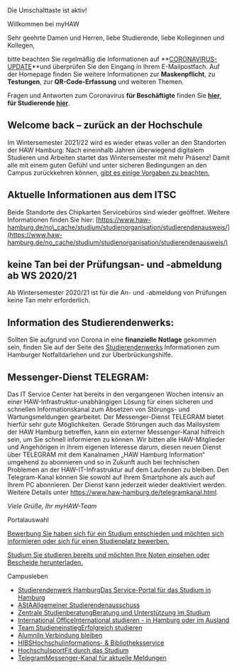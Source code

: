 Die Umschalttaste ist aktiv!

Willkommen bei myHAW

Sehr geehrte Damen und Herren,
liebe Studierende,
liebe Kolleginnen und Kollegen,

bitte beachten Sie regelmäßig die Informationen auf **[CORONAVIRUS-UPDATE](https://www.haw-hamburg.de/corona/)**und überprüfen Sie den Eingang in Ihrem E-Mailpostfach. Auf der Homepage finden Sie weitere Informationen zur **Maskenpflicht**, zu **Testungen**, zur **QR-Code-Erfassung** und weiteren Themen.

Fragen und Antworten zum Coronavirus **für Beschäftigte** finden Sie **[hier](https://www.haw-hamburg.de/corona/faq-beschaeftigte/)**,
**für Studierende [hier](https://www.haw-hamburg.de/corona/faq-studium-und-lehre/)**.

Welcome back – zurück an der Hochschule
----------

Im Wintersemester 2021/22 wird es wieder etwas voller an den Standorten der HAW Hamburg: Nach eineinhalb Jahren überwiegend digitalem Studieren und Arbeiten startet das Wintersemester mit mehr Präsenz! Damit alle mit einem guten Gefühl und unter sicheren Bedingungen an den Campus zurückkehren können, [gibt es einige Vorgaben zu beachten.](https://www.haw-hamburg.de/detail/news/news/show/welcome-back-zurueck-an-der-hochschule/)

Aktuelle Informationen aus dem ITSC
----------

Beide Standorte des Chipkarten Servicebüros sind wieder geöffnet.
Weitere Informationen finden Sie hier: [https://www.haw-hamburg.de/no\_cache/studium/studienorganisation/studierendenausweis/](https://www.haw-hamburg.de/no_cache/studium/studienorganisation/studierendenausweis/)

keine Tan bei der Prüfungsan- und -abmeldung ab WS 2020/21
----------

Ab Wintersemester 2020/21 ist für die An- und -abmeldung von Prüfungen keine Tan mehr erforderlich.

Information des Studierendenwerks:
----------

Sollten Sie aufgrund von Corona in eine **finanzielle Notlage** gekommen sein, finden Sie auf der Seite des [Studierendenwerks](https://www.studierendenwerk-hamburg.de/das-studierendenwerk-hamburg/corona-pandemie-informationen-und-unterstuetzung) Informationen zum Hamburger Notfalldarlehen und zur Überbrückungshilfe.

Messenger-Dienst TELEGRAM:
----------

Das IT Service Center hat bereits in den vergangenen Wochen intensiv an einer HAW-Infrastruktur-unabhängigen Lösung für einen sicheren und schnellen Informationskanal zum Absetzen von Störungs- und Wartungsmeldungen gearbeitet.
Der Messenger-Dienst TELEGRAM bietet hierfür sehr gute Möglichkeiten. Gerade Störungen auch das Mailsystem der HAW Hamburg betreffen, kann ein externer Messenger-Kanal hilfreich sein, um Sie schnell informieren zu können.
Wir bitten alle HAW-Mitglieder und Angehörigen in ihrem eigenen Interesse darum, diesen neuen Dienst über TELEGRAM mit dem Kanalnamen „HAW Hamburg Information“ umgehend zu abonnieren und so in Zukunft auch bei technischen Problemen an der HAW-IT-Infrastruktur auf dem Laufenden zu bleiben.
Den Telegram-Kanal können Sie sowohl auf Ihrem Smartphone als auch auf Ihrem PC abonnieren.
Der Dienst kann jederzeit wieder deaktiviert werden.
Weitere Details unter <https://www.haw-hamburg.de/telegramkanal.html>.

*Viele Grüße, Ihr myHAW-Team*

Portalauswahl

[Bewerbung Sie haben sich für ein Studium entschieden und möchten sich informieren oder sich für einen Studienplatz bewerben.](https://myhaw.haw-hamburg.de/qisserver/pages/cs/sys/portal/hisinoneStartPage.faces?page=1)

[Studium Sie studieren bereits und möchten Ihre Noten einsehen oder Bescheide herunterladen.](https://myhaw.haw-hamburg.de/qisserver/pages/cs/sys/portal/hisinoneStartPage.faces?page=Studium)

Campusleben

* [Studierendenwerk HamburgDas Service-Portal für das Studium in Hamburg](https://www.studierendenwerk-hamburg.de/)
* [AStAAllgemeiner Studierendenausschuss](https://www.haw-hamburg.de/studium/campusleben/asta.html)
* [Zentrale StudienberatungBeratung und Unterstützung im Studium](https://www.haw-hamburg.de/studium/beratung/)
* [International OfficeInternational studieren - in Hamburg oder im Ausland](https://www.haw-hamburg.de/international.html)
* [Team StudieneinstiegErfolgreich studieren](https://www.haw-hamburg.de/studium/studieneinstieg/)
* [AlumniIn Verbindung bleiben](https://www.haw-hamburg.de/hochschule/hochschuleinheiten/zentrum-fuer-karriereplanung/alumni/)
* [HIBSHochschulinformations- & Bibliotheksservice](https://www.haw-hamburg.de/hibs.html)
* [HochschulsportFit durch das Studium](https://www.haw-hamburg.de/studium/campusleben/kultur-und-sport/)
* [TelegramMessenger-Kanal für aktuelle Meldungen](https://www.haw-hamburg.de/telegramkanal.html#c86598)
